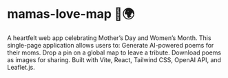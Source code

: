 # mamas-love-map 💖🌍 
A heartfelt web app celebrating Mother’s Day and Women’s Month.  This single-page application allows users to:  Generate AI-powered poems for their moms. Drop a pin on a global map to leave a tribute. Download poems as images for sharing. Built with Vite, React, Tailwind CSS, OpenAI API, and Leaflet.js.
